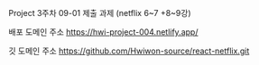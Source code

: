 Project 3주차 09-01 제출 과제 (netflix 6~7 +8~9강)

배포 도메인 주소
https://hwi-project-004.netlify.app/

깃 도메인 주소
https://github.com/Hwiwon-source/react-netflix.git
